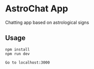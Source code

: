 # AstroChat App
Chatting app based on astrological signs

## Usage
```
npm install
npm run dev

Go to localhost:3000
```

